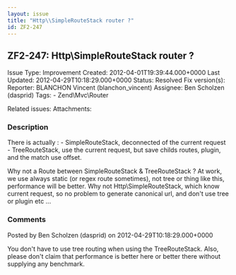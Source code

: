 ```yaml
---
layout: issue
title: "Http\\SimpleRouteStack router ?"
id: ZF2-247
---
```


ZF2-247: Http\\SimpleRouteStack router ?
----------------------------------------

 Issue Type: Improvement Created: 2012-04-01T19:39:44.000+0000 Last Updated: 2012-04-29T10:18:29.000+0000 Status: Resolved Fix version(s): 
 Reporter:  BLANCHON Vincent (blanchon\_vincent)  Assignee:  Ben Scholzen (dasprid)  Tags: - Zend\\Mvc\\Router
 
 Related issues: 
 Attachments: 
### Description

There is actually : - SimpleRouteStack, deconnected of the current request - TreeRouteStack, use the current request, but save childs routes, plugin, and the match use offset.

Why not a Route between SimpleRouteStack & TreeRouteStack ? At work, we use always static (or regex route sometimes), not tree or thing like this, performance will be better. Why not Http\\SimpleRouteStack, which know current request, so no problem to generate canonical url, and don't use tree or plugin etc ...

 

 

### Comments

Posted by Ben Scholzen (dasprid) on 2012-04-29T10:18:29.000+0000

You don't have to use tree routing when using the TreeRouteStack. Also, please don't claim that performance is better here or better there without supplying any benchmark.

 

 